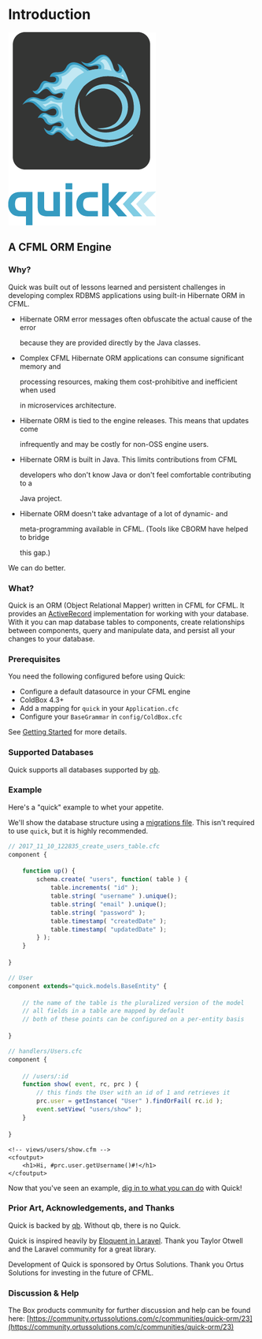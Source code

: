 # Introduction

![Quick logo](.gitbook/assets/quick300.png)

## A CFML ORM Engine

### Why?

Quick was built out of lessons learned and persistent challenges in developing complex RDBMS applications using built-in Hibernate ORM in CFML.

*   Hibernate ORM error messages often obfuscate the actual cause of the error

    because they are provided directly by the Java classes.
*   Complex CFML Hibernate ORM applications can consume significant memory and

    processing resources, making them cost-prohibitive and inefficient when used

    in microservices architecture.
*   Hibernate ORM is tied to the engine releases. This means that updates come

    infrequently and may be costly for non-OSS engine users.
*   Hibernate ORM is built in Java. This limits contributions from CFML

    developers who don't know Java or don't feel comfortable contributing to a

    Java project.
*   Hibernate ORM doesn't take advantage of a lot of dynamic- and

    meta-programming available in CFML. (Tools like CBORM have helped to bridge

    this gap.)

We can do better.

### What?

Quick is an ORM (Object Relational Mapper) written in CFML for CFML. It provides an [ActiveRecord](https://en.wikipedia.org/wiki/Active\_record\_pattern) implementation for working with your database. With it you can map database tables to components, create relationships between components, query and manipulate data, and persist all your changes to your database.

### Prerequisites

You need the following configured before using Quick:

* Configure a default datasource in your CFML engine
* ColdBox 4.3+
* Add a mapping for `quick` in your `Application.cfc`
* Configure your `BaseGrammar` in `config/ColdBox.cfc`

See [Getting Started](https://github.com/ortus-docs/quick-docs/tree/63f32b8cec17d528f0156c8493189b777ed594d2/getting-started/README.md) for more details.

### Supported Databases

Quick supports all databases supported by [qb](https://qb.ortusbooks.com).

### Example

Here's a "quick" example to whet your appetite.

We'll show the database structure using a [migrations file](https://forgebox.io/view/commandbox-migrations). This isn't required to use `quick`, but it is highly recommended.

```javascript
// 2017_11_10_122835_create_users_table.cfc
component {

    function up() {
        schema.create( "users", function( table ) {
            table.increments( "id" );
            table.string( "username" ).unique();
            table.string( "email" ).unique();
            table.string( "password" );
            table.timestamp( "createdDate" );
            table.timestamp( "updatedDate" );
        } );
    }

}
```

```javascript
// User
component extends="quick.models.BaseEntity" {

    // the name of the table is the pluralized version of the model
    // all fields in a table are mapped by default
    // both of these points can be configured on a per-entity basis

}
```

```javascript
// handlers/Users.cfc
component {

    // /users/:id
    function show( event, rc, prc ) {
        // this finds the User with an id of 1 and retrieves it
        prc.user = getInstance( "User" ).findOrFail( rc.id );
        event.setView( "users/show" );
    }

}
```

```markup
<!-- views/users/show.cfm -->
<cfoutput>
    <h1>Hi, #prc.user.getUsername()#!</h1>
</cfoutput>
```

Now that you've seen an example, [dig in to what you can do](https://github.com/ortus-docs/quick-docs/tree/63f32b8cec17d528f0156c8493189b777ed594d2/getting-started/defining-an-entity.md) with Quick!

### Prior Art, Acknowledgements, and Thanks

Quick is backed by [qb](https://www.forgebox.io/view/qb). Without qb, there is no Quick.

Quick is inspired heavily by [Eloquent in Laravel](https://laravel.com/docs/5.6/eloquent). Thank you Taylor Otwell and the Laravel community for a great library.

Development of Quick is sponsored by Ortus Solutions. Thank you Ortus Solutions for investing in the future of CFML.



### Discussion & Help&#x20;

The Box products  community for further discussion and help can be found here: [https://community.ortussolutions.com/c/communities/quick-orm/23](https://community.ortussolutions.com/c/communities/quick-orm/23)
